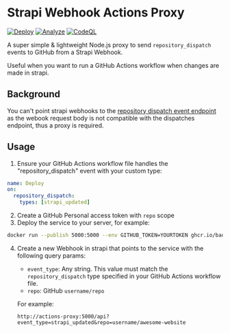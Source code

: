 # Strapi Webhook Actions Proxy

[![Deploy](https://github.com/badsyntax/strapi-webhook-actions-proxy/actions/workflows/prod-deploy.yml/badge.svg)](https://github.com/badsyntax/strapi-webhook-actions-proxy/actions/workflows/prod-deploy.yml)
[![Analyze](https://github.com/badsyntax/strapi-webhook-actions-proxy/actions/workflows/analyze.yml/badge.svg)](https://github.com/badsyntax/strapi-webhook-actions-proxy/actions/workflows/analyze.yml)
[![CodeQL](https://github.com/badsyntax/strapi-webhook-actions-proxy/actions/workflows/codeql-analysis.yml/badge.svg)](https://github.com/badsyntax/strapi-webhook-actions-proxy/actions/workflows/codeql-analysis.yml)

A super simple & lightweight Node.js proxy to send `repository_dispatch` events to GitHub from a Strapi Webhook.

Useful when you want to run a GitHub Actions workflow when changes are made in strapi.

## Background

You can't point strapi webhooks to the [repository dispatch event endpoint](https://docs.github.com/en/rest/reference/repos#create-a-repository-dispatch-event) as the webook request body is not compatible with the dispatches endpoint, thus a proxy is required.

## Usage

1. Ensure your GitHub Actions workflow file handles the "repository_dispatch" event with your custom type:
```yml
name: Deploy
on:
  repository_dispatch:
    types: [strapi_updated]
```
2. Create a GitHub Personal access token with `repo` scope
3. Deploy the service to your server, for example:
```bash
docker run --publish 5000:5000 --env GITHUB_TOKEN=YOURTOKEN ghcr.io/badsyntax/strapi-webhook-actions-proxy:latest
```
4. Create a new Webhook in strapi that points to the service with the following query params:
  
    - `event_type`: Any string. This value must match the `repository_dispatch` type specified in your GitHub Actions workflow file.
    - `repo`: GitHub `username/repo`
  
    For example:
    ```
    http://actions-proxy:5000/api?event_type=strapi_updated&repo=username/awesome-website
    ```
